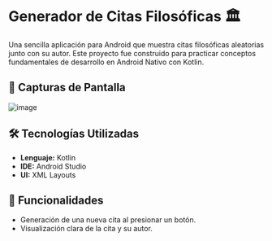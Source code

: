 # Generador de Citas Filosóficas 🏛️

Una sencilla aplicación para Android que muestra citas filosóficas aleatorias junto con su autor. Este proyecto fue construido para practicar conceptos fundamentales de desarrollo en Android Nativo con Kotlin.

## 📸 Capturas de Pantalla

![image](https://github.com/user-attachments/assets/d6a2bc9c-0e1a-4f57-ae1d-176c715e6f72)


## 🛠️ Tecnologías Utilizadas

* **Lenguaje:** Kotlin
* **IDE:** Android Studio
* **UI:** XML Layouts

## 🚀 Funcionalidades

* Generación de una nueva cita al presionar un botón.
* Visualización clara de la cita y su autor.
